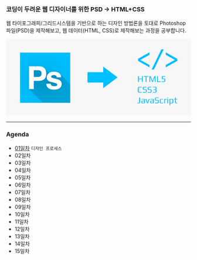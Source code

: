 ### 코딩이 두려운 웹 디자이너를 위한 PSD → HTML+CSS

웹 타이포그래피/그리드시스템을 기반으로 하는 디자인 방법론을 토대로 Photoshop 파일(PSD)을 제작해보고, 웹 데이터(HTML, CSS)로 제작해보는 과정을 공부합니다.

![PSD to HTML/CSS](__assets__/slide2_psd2html1.png)

---

### Agenda
* [01일차](DAY01/README.md) `디자인 프로세스`
* 02일차
* 03일차
* 04일차
* 05일차
* 06일차
* 07일차
* 08일차
* 09일차
* 10일차
* 11일차
* 12일차
* 13일차
* 14일차
* 15일차

<!-- [02일차 수업내용](DAY02/README.md) -->